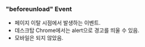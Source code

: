 ### "beforeunload" Event
  - 페이지 이탈 시점에서 발생하는 이벤트.
  - 데스크탑 Chrome에서는 alert으로 경고를 띄울 수 있음.
  - 모바일은 되지 않았음.